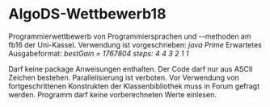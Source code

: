 # AlgoDS-Wettbewerb18

Programmierwettbewerb von Programmiersprachen und --methoden am fb16 der Uni-Kassel.
Verwendung ist vorgeschrieben:
      *java Prime <n> <seed>*
Erwartetes Ausgabeformat:
        *bestGain = 1767804*
        *steps: 4 4 3 2 1 1*

Darf keine package Anweisungen enthalten.
Der Code darf nur aus ASCII Zeichen bestehen.
Parallelisierung ist verboten.
Vor Verwendung von fortgeschrittenen Konstrukten der Klassenbibliothek muss in Forum gefragt werden.
Programm darf keine vorberechneten Werte einlesen.
